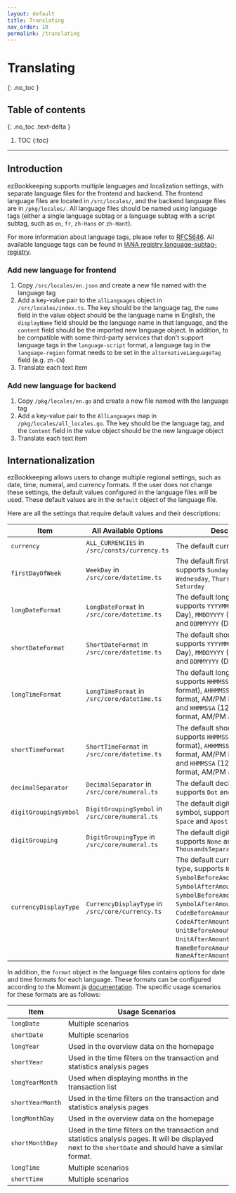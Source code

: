 ```yaml
---
layout: default
title: Translating
nav_order: 10
permalink: /translating
---
```


# Translating
{: .no_toc }

## Table of contents
{: .no_toc .text-delta }

1. TOC
{:toc}

---

## Introduction

ezBookkeeping supports multiple languages and localization settings, with separate language files for the frontend and backend. The frontend language files are located in `/src/locales/`, and the backend language files are in `/pkg/locales/`. All language files should be named using language tags (either a single language subtag or a language subtag with a script subtag, such as `en`, `fr`, `zh-Hans` or `zh-Hant`).

For more information about language tags, please refer to [RFC5646](https://www.rfc-editor.org/rfc/rfc5646.html). All available language tags can be found in [IANA registry language-subtag-registry](https://www.iana.org/assignments/language-subtag-registry/language-subtag-registry).

### Add new language for frontend

1. Copy `/src/locales/en.json` and create a new file named with the language tag
2. Add a key-value pair to the `allLanguages` object in `/src/locales/index.ts`. The key should be the language tag, the `name` field in the value object should be the language name in English, the `displayName` field should be the language name in that language, and the `content` field should be the imported new language object. In addition, to be compatible with some third-party services that don't support language tags in the `language-script` format, a language tag in the `language-region` format needs to be set in the `alternativeLanguageTag` field (e.g. `zh-CN`)
3. Translate each text item

### Add new language for backend

1. Copy `/pkg/locales/en.go` and create a new file named with the language tag
2. Add a key-value pair to the `AllLanguages` map in `/pkg/locales/all_locales.go`. The key should be the language tag, and the `Content` field in the value object should be the new language object
3. Translate each text item

## Internationalization

ezBookkeeping allows users to change multiple regional settings, such as date, time, numeral, and currency formats. If the user does not change these settings, the default values configured in the language files will be used. These default values are in the `default` object of the language file.

Here are all the settings that require default values and their descriptions:

| Item | All Available Options | Description |
| --- | --- | --- |
| `currency` | `ALL_CURRENCIES` in `/src/consts/currency.ts` | The default currency |
| `firstDayOfWeek` | `WeekDay` in `/src/core/datetime.ts` | The default first day of the week, supports `Sunday`, `Monday`, `Tuesday`, `Wednesday`, `Thursday`, `Friday` and `Saturday` |
| `longDateFormat` | `LongDateFormat` in `/src/core/datetime.ts` | The default long date format, supports `YYYYMMDD` (Year Month Day), `MMDDYYYY` (Month Day Year) and `DDMMYYYY` (Day Month Year) |
| `shortDateFormat` | `ShortDateFormat` in `/src/core/datetime.ts` | The default short date format, supports `YYYYMMDD` (Year Month Day), `MMDDYYYY` (Month Day Year) and `DDMMYYYY` (Day Month Year) |
| `longTimeFormat` | `LongTimeFormat` in `/src/core/datetime.ts` | The default long time format, supports `HHMMSS` (24-hour time format), `AHHMMSS` (12-hour time format, AM/PM before the time) and `HHMMSSA` (12-hour time format, AM/PM after the time) |
| `shortTimeFormat` | `ShortTimeFormat` in `/src/core/datetime.ts` | The default short time format, supports `HHMMSS` (24-hour time format), `AHHMMSS` (12-hour time format, AM/PM before the time) and `HHMMSSA` (12-hour time format, AM/PM after the time) |
| `decimalSeparator` | `DecimalSeparator` in `/src/core/numeral.ts` | The default decimal separator, supports `Dot` and `Comma` |
| `digitGroupingSymbol` | `DigitGroupingSymbol` in `/src/core/numeral.ts` | The default digit grouping symbol, supports `Dot`, `Comma`, `Space` and `Apostrophe` |
| `digitGrouping` | `DigitGroupingType` in `/src/core/numeral.ts` | The default digit grouping type, supports `None` and `ThousandsSeparator` |
| `currencyDisplayType` | `CurrencyDisplayType` in `/src/core/currency.ts` | The default currency display type, supports `None`, `SymbolBeforeAmount`, `SymbolAfterAmount`, `SymbolBeforeAmountWithoutSpace`, `SymbolAfterAmountWithoutSpace`, `CodeBeforeAmount`, `CodeAfterAmount`, `UnitBeforeAmount`, `UnitAfterAmount`, `NameBeforeAmount` and `NameAfterAmount` |

In addition, the `format` object in the language files contains options for date and time formats for each language. These formats can be configured according to the Moment.js [documentation](https://momentjs.com/docs/#/displaying/). The specific usage scenarios for these formats are as follows:

| Item | Usage Scenarios |
| --- | --- |
| `longDate` | Multiple scenarios |
| `shortDate` | Multiple scenarios |
| `longYear` | Used in the overview data on the homepage |
| `shortYear` | Used in the time filters on the transaction and statistics analysis pages |
| `longYearMonth` | Used when displaying months in the transaction list |
| `shortYearMonth` | Used in the time filters on the transaction and statistics analysis pages |
| `longMonthDay` | Used in the overview data on the homepage |
| `shortMonthDay` | Used in the time filters on the transaction and statistics analysis pages. It will be displayed next to the `shortDate` and should have a similar format. |
| `longTime` | Multiple scenarios |
| `shortTime` | Multiple scenarios |
